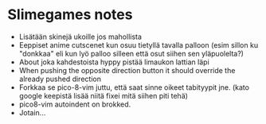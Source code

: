 # Slimegames notes
- Lisätään skinejä ukoille jos mahollista
- Eeppiset anime cutscenet kun osuu tietyllä tavalla palloon (esim sillon ku "donkkaa" eli kun lyö palloo silleen että osut siihen sen yläpuolelta?)
- About joka kahdestoista hyppy pistää limaukon lattian läpi
- When pushing the opposite direction button it should override the already pushed direction
- Forkkaa se pico-8-vim juttu, että saat sinne oikeet tabityypit jne. (kato google keepistä lisää niitä fixei mitä siihen piti tehä)
- pico8-vim autoindent on brokked.
- Jotain...
